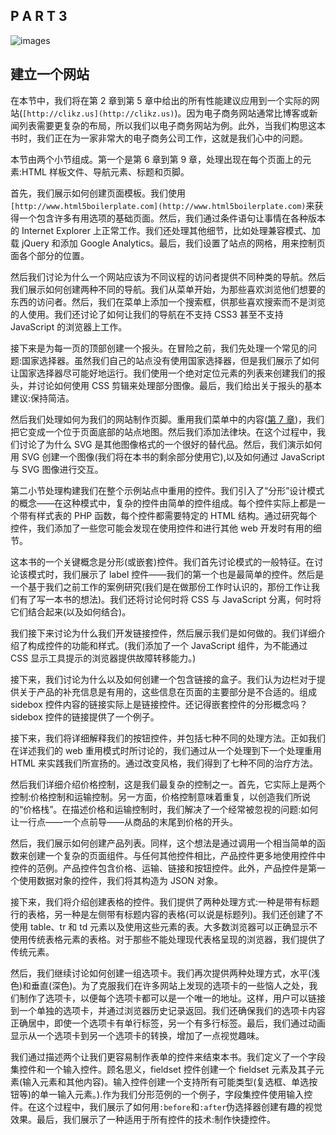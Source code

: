 ## P A R T 3

![images](images/3square.jpg)

## 建立一个网站

在本节中，我们将在第 2 章到第 5 章中给出的所有性能建议应用到一个实际的网站(`[http://clikz.us](http://clikz.us)`)。因为电子商务网站通常比博客或新闻列表需要更复杂的布局，所以我们以电子商务网站为例。此外，当我们构思这本书时，我们正在为一家非常大的电子商务公司工作，这就是我们心中的问题。

本节由两个小节组成。第一个是第 6 章到第 9 章，处理出现在每个页面上的元素:HTML 样板文件、导航元素、标题和页脚。

首先，我们展示如何创建页面模板。我们使用`[http://www.html5boilerplate.com](http://www.html5boilerplate.com)`来获得一个包含许多有用选项的基础页面。然后，我们通过条件语句让事情在各种版本的 Internet Explorer 上正常工作。我们还处理其他细节，比如处理兼容模式、加载 jQuery 和添加 Google Analytics。最后，我们设置了站点的网格，用来控制页面各个部分的位置。

然后我们讨论为什么一个网站应该为不同议程的访问者提供不同种类的导航。然后我们展示如何创建两种不同的导航。我们从菜单开始，为那些喜欢浏览他们想要的东西的访问者。然后，我们在菜单上添加一个搜索框，供那些喜欢搜索而不是浏览的人使用。我们还讨论了如何让我们的导航在不支持 CSS3 甚至不支持 JavaScript 的浏览器上工作。

接下来是为每一页的顶部创建一个报头。在冒险之前，我们先处理一个常见的问题:国家选择器。虽然我们自己的站点没有使用国家选择器，但是我们展示了如何让国家选择器尽可能好地运行。我们使用一个绝对定位元素的列表来创建我们的报头，并讨论如何使用 CSS 剪辑来处理部分图像。最后，我们给出关于报头的基本建议:保持简洁。

然后我们处理如何为我们的网站制作页脚。重用我们菜单中的内容([第 7 章](07.html#ch7))，我们把它变成一个位于页面底部的站点地图。然后我们添加法律块。在这个过程中，我们讨论了为什么 SVG 是其他图像格式的一个很好的替代品。然后，我们演示如何用 SVG 创建一个图像(我们将在本书的剩余部分使用它),以及如何通过 JavaScript 与 SVG 图像进行交互。

第二小节处理构建我们在整个示例站点中重用的控件。我们引入了“分形”设计模式的概念——在这种模式中，复杂的控件由简单的控件组成。每个控件实际上都是一个带有样式表的 PHP 函数，每个控件都需要特定的 HTML 结构。通过研究每个控件，我们添加了一些您可能会发现在使用控件和进行其他 web 开发时有用的细节。

这本书的一个关键概念是分形(或嵌套)控件。我们首先讨论模式的一般特征。在讨论该模式时，我们展示了 label 控件——我们的第一个也是最简单的控件。然后是一个基于我们之前工作的案例研究(我们是在做那份工作时认识的，那份工作让我们有了写一本书的想法)。我们还将讨论何时将 CSS 与 JavaScript 分离，何时将它们结合起来(以及如何结合)。

我们接下来讨论为什么我们开发链接控件，然后展示我们是如何做的。我们详细介绍了构成控件的功能和样式。(我们添加了一个 JavaScript 组件，为不能通过 CSS 显示工具提示的浏览器提供故障转移能力。)

接下来，我们讨论为什么以及如何创建一个包含链接的盒子。我们认为边栏对于提供关于产品的补充信息是有用的，这些信息在页面的主要部分是不合适的。组成 sidebox 控件内容的链接实际上是链接控件。还记得嵌套控件的分形概念吗？sidebox 控件的链接提供了一个例子。

接下来，我们将详细解释我们的按钮控件，并包括七种不同的处理方法。正如我们在详述我们的 web 重用模式时所讨论的，我们通过从一个处理到下一个处理重用 HTML 来实践我们所宣扬的。通过改变风格，我们得到了七种不同的治疗方法。

然后我们详细介绍价格控制，这是我们最复杂的控制之一。首先，它实际上是两个控制:价格控制和运输控制。另一方面，价格控制意味着重复，以创造我们所说的“价格栈”。在描述价格和运输控制时，我们解决了一个经常被忽视的问题:如何让一行点——一个点前导——从商品的末尾到价格的开头。

然后，我们展示如何创建产品列表。同样，这个想法是通过调用一个相当简单的函数来创建一个复杂的页面组件。与任何其他控件相比，产品控件更多地使用控件中控件的范例。产品控件包含价格、运输、链接和按钮控件。此外，产品控件是第一个使用数据对象的控件，我们将其构造为 JSON 对象。

接下来，我们将介绍创建表格的控件。我们提供了两种处理方式:一种是带有标题行的表格，另一种是左侧带有标题内容的表格(可以说是标题列)。我们还创建了不使用 table、tr 和 td 元素以及使用这些元素的表。大多数浏览器可以正确显示不使用传统表格元素的表格。对于那些不能处理现代表格呈现的浏览器，我们提供了传统元素。

然后，我们继续讨论如何创建一组选项卡。我们再次提供两种处理方式，水平(浅色)和垂直(深色)。为了克服我们在许多网站上发现的选项卡的一些恼人之处，我们制作了选项卡，以便每个选项卡都可以是一个唯一的地址。这样，用户可以链接到一个单独的选项卡，并通过浏览器历史记录返回。我们还确保我们的选项卡内容正确居中，即使一个选项卡有单行标签，另一个有多行标签。最后，我们通过动画显示从一个选项卡到另一个选项卡的转换，增加了一点视觉趣味。

我们通过描述两个让我们更容易制作表单的控件来结束本书。我们定义了一个字段集控件和一个输入控件。顾名思义，fieldset 控件创建一个 fieldset 元素及其子元素(输入元素和其他内容)。输入控件创建一个支持所有可能类型(复选框、单选按钮等)的单一输入元素。).作为我们分形范例的一个例子，字段集控件使用输入控件。在这个过程中，我们展示了如何用`:before`和`:after`伪选择器创建有趣的视觉效果。最后，我们展示了一种适用于所有控件的技术:制作快捷控件。
